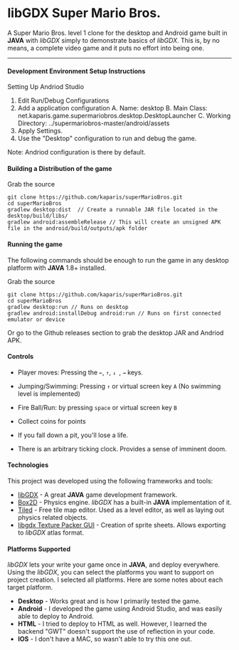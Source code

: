 libGDX Super Mario Bros.
==

A Super Mario Bros. level 1 clone for the desktop and Android game built in **JAVA** with _libGDX_ simply to demonstrate basics of _libGDX_. This is, by no means, a complete video game and it puts no effort into being one.

----------

#### Development Environment Setup Instructions
Setting Up Andriod Studio 
1. Edit Run/Debug Configurations
2. Add a application configuration
  A. Name: desktop
  B. Main Class: net.kaparis.game.supermariobros.desktop.DesktopLauncher
  C. Working Directory: ../supermariobros-master/android/assets 
3. Apply Settings. 
4. Use the "Desktop" configuration to run and debug the game. 

Note: Andriod configuration is there by default.

#### Building a Distribution of the game
Grab the source
```
git clone https://github.com/kaparis/superMarioBros.git
cd superMarioBros
gradlew desktop:dist  // Create a runnable JAR file located in the desktop/build/libs/
gradlew android:assembleRelease // This will create an unsigned APK file in the android/build/outputs/apk folder
```

#### Running the game
The following commands should be enough to run the game in any desktop platform with **JAVA** 1.8+ installed.

Grab the source
```
git clone https://github.com/kaparis/superMarioBros.git
cd superMarioBros
gradlew desktop:run // Runs on desktop
gradlew android:installDebug android:run // Runs on first connected emulator or device
```

Or go to the Github releases section to grab the desktop JAR and Andriod APK.

#### Controls
* Player moves: Pressing the `←`, `↑`, `↓ `, `→` keys.
* Jumping/Swimming: Pressing `↑` or virtual screen key `A` (No swimming level is implemented)
* Fire Ball/Run: by pressing `space` or virtual screen key `B`

* Collect coins for points
* If you fall down a pit, you'll lose a life.
* There is an arbitrary ticking clock. Provides a sense of imminent doom.

#### Technologies
This project was developed using the following frameworks and tools:

 - [libGDX](http://libgdx.badlogicgames.com/) - A great **JAVA** game development framework.
 - [Box2D](http://box2d.org/) - Physics engine. _libGDX_ has a built-in **JAVA** implementation of it.
 - [Tiled](http://www.mapeditor.org) - Free tile map editor. Used as a level editor, as well as laying out physics related objects.
 - [libgdx Texture Packer GUI](https://code.google.com/archive/p/libgdx-texturepacker-gui/downloads) - Creation of sprite sheets. Allows exporting to _libGDX_ atlas format.

#### Platforms Supported
_libGDX_ lets your write your game once in **JAVA**, and deploy everywhere. Using the _libGDX_, you can select the platforms you want to support on project creation. I selected all platforms. Here are some notes about each target platform.

- **Desktop** - Works great and is how I primarily tested the game.
- **Android** - I developed the game using Android Studio, and was easily able to deploy to Android.
- **HTML** - I tried to deploy to HTML as well. However, I learned the backend "GWT" doesn't support the use of reflection in your code.
- **IOS** - I don't have a MAC, so wasn't able to try this one out.
